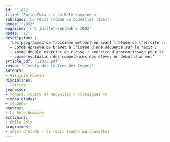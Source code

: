 ```yaml
---
id: '11872'
title: 'Émile Zola : « La Bête humaine »'
rubrique: 'Le récit (roman ou nouvelle) [2de]'
annee: '2002'
magazine: 'n°1 juillet-septembre 2002'
pages: '12'
description: |-
  'Les programmes de troisième mettent en avant l’étude de l’étroite relation du descriptif et du récit dans certains textes, ainsi que les fonctions de la description. Aussi cet article propose-t-il pour commencer un début de roman naturaliste, « La Bête humaine » d’Émile Zola, qui permet de développer les caractéristiques de l’écriture naturaliste. Cet exercice peut être utilisé de plusieurs façons :
  – comme épreuve de brevet à l’issue d’une séquence sur le récit ;
  – comme double exercice en classe : exercice d’apprentissage pour se préparer à répondre aux questions du brevet et approfondissement de pistes de lecture débouchant sur une véritable construction de lecture analytique, le but étant de montrer aux élèves que cet exercice de brevet les prépare à la seconde ;
  – comme évaluation des compétences des élèves en début d’année.'
article_pdf: '11872.pdf'
revue: 'L’école des lettres des lycées'
auteurs:
- Virginie Fauvin
disciplines:
- lettres
jeunesse:
- romans, récits et nouvelles « classiques »s
niveau_etudes:
- seconde
oeuvres:
- La Bête humaine
ecrivains:
- Émile Zola
programmes:
- objet d’étude - le récit (roman ou nouvelle)
---
```

